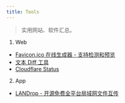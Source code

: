 ```yaml
---
title: Tools
---
```


> 实用网站、软件汇总。

1. Web
+ [Favicon.ico 在线生成器 - 支持检测和预览](https://realfavicongenerator.net/)
+ [文本 Diff 工具](http://incaseofstairs.com/jsdiff/)
+ [Cloudflare Status](https://www.cloudflarestatus.com/)

2. App
+ [LANDrop - 开源免费全平台局域网文件互传](https://landrop.app/)
